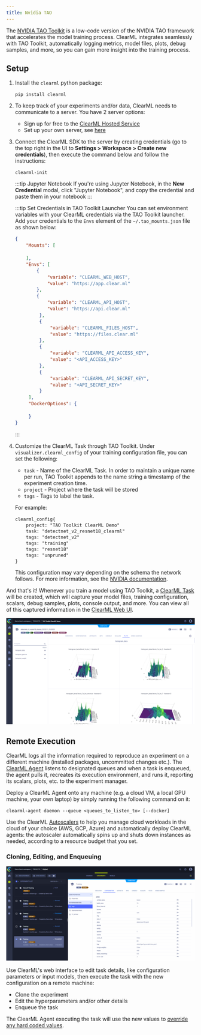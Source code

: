 ```yaml
---
title: Nvidia TAO
---
```


The [NVIDIA TAO Toolkit](https://docs.nvidia.com/tao/tao-toolkit/index.html) is a low-code version of the NVIDIA TAO 
framework that accelerates the model training process. ClearML integrates seamlessly with TAO Toolkit, automatically 
logging metrics, model files, plots, debug samples, and more, so you can gain more insight into the training process.

## Setup

1. Install the `clearml` python package:

   ```commandline
   pip install clearml
   ``` 
   
1. To keep track of your experiments and/or data, ClearML needs to communicate to a server. You have 2 server options:
    * Sign up for free to the [ClearML Hosted Service](https://app.clear.ml/) 
    * Set up your own server, see [here](../deploying_clearml/clearml_server.md)  
1. Connect the ClearML SDK to the server by creating credentials (go to the top right in the UI to **Settings > Workspace > Create new credentials**), 
   then execute the command below and follow the instructions:

   ```commandline
   clearml-init
   ```
   
   :::tip Jupyter Notebook 
   If you're using Jupyter Notebook, in the **New Credential** modal, click "Jupyter Notebook", and copy the credential and paste
   them in your notebook 
   :::

   :::tip Set Credentials in TAO Toolkit Launcher
   You can set environment variables with your ClearML credentials via the TAO Toolkit launcher. Add your credentials 
   to the `Envs` element of the `~/.tao_mounts.json` file as shown below:
   ```json
   {
       "Mounts": [
      
       ],
       "Envs": [
           {
               "variable": "CLEARML_WEB_HOST",
               "value": "https://app.clear.ml"
           },
           {
               "variable": "CLEARML_API_HOST",
               "value": "https://api.clear.ml"
            },
            {
                "variable": "CLEARML_FILES_HOST",
                "value": "https://files.clear.ml"
            },
            {
                "variable": "CLEARML_API_ACCESS_KEY",
                "value": "<API_ACCESS_KEY>"
            },
            {
                "variable": "CLEARML_API_SECRET_KEY",
                "value": "<API_SECRET_KEY>"
            }
        ],
        "DockerOptions": {
   
        }
   }
   ```
   :::

1. Customize the ClearML Task through TAO Toolkit. Under `visualizer.clearml_config` of your training configuration file,
   you can set the following:
   * `task` - Name of the ClearML Task. In order to maintain a unique name per run, TAO Toolkit appends to the name 
   string a timestamp of the experiment creation time. 
   * `project` - Project where the task will be stored
   * `tags` - Tags to label the task. 
   
   For example:
   ```
   clearml_config{
       project: "TAO Toolkit ClearML Demo"
       task: "detectnet_v2_resnet18_clearml"
       tags: "detectnet_v2"
       tags: "training"
       tags: "resnet18"
       tags: "unpruned"
   }
   ```
   This configuration may vary depending on the schema the network follows. For more information, see the [NVIDIA documentation](https://docs.nvidia.com/tao/tao-toolkit/text/mlops/clearml.html#configuring-the-clearml-element-in-the-training-spec). 


And that's it! Whenever you train a model using TAO Toolkit, a [ClearML Task](../fundamentals/task.md) will be created, 
which will capture your model files, training configuration, scalars, debug samples, plots, console output, and more. 
You can view all of this captured information in the [ClearML Web UI](../webapp/webapp_exp_track_visual.md). 

![TAO UI plots](../img/integrations_nvidia_tao_plots.png)

## Remote Execution
ClearML logs all the information required to reproduce an experiment on a different machine (installed packages, 
uncommitted changes etc.). The [ClearML Agent](../clearml_agent.md) listens to designated queues and when a task is 
enqueued, the agent pulls it, recreates its execution environment, and runs it, reporting its scalars, plots, etc. to the 
experiment manager.

Deploy a ClearML Agent onto any machine (e.g. a cloud VM, a local GPU machine, your own laptop) by simply running 
the following command on it:

```commandline
clearml-agent daemon --queue <queues_to_listen_to> [--docker]
```

Use the ClearML [Autoscalers](../cloud_autoscaling/autoscaling_overview.md) to help you manage cloud workloads in the 
cloud of your choice (AWS, GCP, Azure) and automatically deploy ClearML agents: the autoscaler automatically spins up 
and shuts down instances as needed, according to a resource budget that you set.


### Cloning, Editing, and Enqueuing

![Cloning, editing, enqueuing gif](../img/gif/integrations_yolov5.gif)

Use ClearML's web interface to edit task details, like configuration parameters or input models, then execute the task 
with the new configuration on a remote machine:
* Clone the experiment
* Edit the hyperparameters and/or other details 
* Enqueue the task

The ClearML Agent executing the task will use the new values to [override any hard coded values](../clearml_agent.md). 
